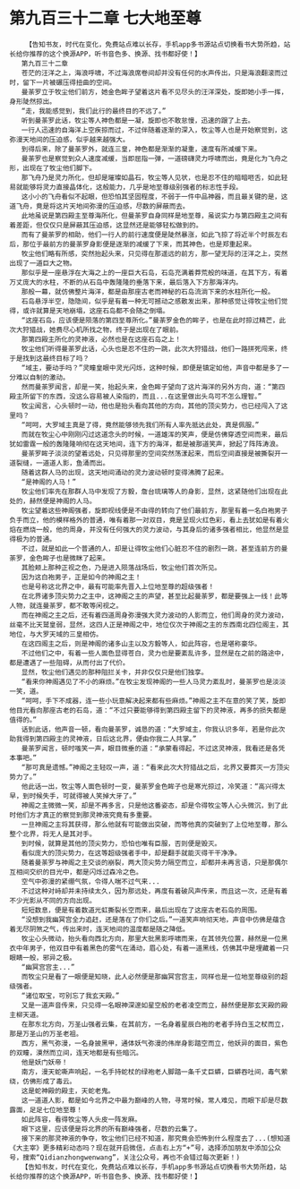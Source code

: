 # 第九百三十二章 七大地至尊
        【告知书友，时代在变化，免费站点难以长存，手机app多书源站点切换看书大势所趋，站长给你推荐的这个换源APP，听书音色多、换源、找书都好使！】
       第九百三十二章
       苍茫的汪洋之上，海浪呼啸，不过海浪席卷间却并没有任何的水声传出，只是海浪翻滚而过时，留下一片被碾压得扭曲的空间。
       曼荼罗立于牧尘他们前方，她金色眸子望着这片看不见尽头的汪洋深处，旋即她小手一挥，身形陡然掠出。
       “走，我能感觉到，我们此行的最终目的不远了。”
       听到曼荼罗此话，牧尘等人神色都是一凝，旋即也不敢怠慢，迅速的跟了上去。
       一行人迅速的自海洋上空疾掠而过，不过伴随着逐渐的深入，牧尘等人也是开始察觉到，这弥漫天地间的压迫感，似乎越来越强大。
       到得后来，除了曼荼罗外，就连三皇，神色都是渐渐的凝重，速度有所减缓下来。
       曼荼罗也是察觉到众人速度减缓，当即屈指一弹，一道磅礴灵力呼啸而出，竟是化为飞舟之形，出现在了牧尘他们脚下。
       那飞舟乃是灵力所化，但却是璀璨如晶石，牧尘等人见状，也是忍不住的暗暗咂舌，如此轻易就能够将灵力直接晶体化，这般能力，几乎是地至尊级别强者的标志性手段。
       这小小的飞舟看似不起眼，但恐怕其坚固程度，不弱于一件中品神器，而且最关键的是，这道飞舟，竟是将这片天地间弥漫的压迫感，尽数的屏蔽而去。
       此地虽说是第四殿主至尊海所化，但曼荼罗自身同样是地至尊，虽说实力与第四殿主之间有着差距，但仅仅只是屏蔽其压迫感，这显然还是能够轻松做到的。
       而有了曼荼罗的相助，他们一行人的前行速度便是陡然暴涨，如此飞掠了将近半个时辰左右后，那位于最前方的曼荼罗身影便是逐渐的减缓了下来，而其神色，也是郑重起来。
       牧尘他们略有所感，突然抬起头来，只见得在那遥远的前方，那一望无际的汪洋之上，突然出现了一道巨大之物。
       那似乎是一座悬浮在大海之上的一座巨大石岛，石岛充满着莽荒般的味道，在其下方，有着万丈庞大的水柱，不断的从石岛中轰隆隆的垂落下来，最后落入下方那海洋内。
       那般一幕，就仿佛整片海洋，都是由那座古老而神秘的石岛流淌下来的水柱所化一般。
       石岛悬浮半空，隐隐间，似乎是有着一种无可撼动之感散发出来，那种感觉让得牧尘他们觉得，或许就算是天地崩塌，这座石岛都不会随之倒塌。
       “这座石岛，应该便是陨落的第四至尊所化。”曼荼罗金色的眸子，也是在此时掠过精芒，此次大狩猎战，她费尽心机所找之物，终于是出现在了眼前。
       那第四殿主所化的灵神液，必然也是在这座石岛之上！
       牧尘他们听得曼荼罗此话，心头也是忍不住的一跳，此次大狩猎战，他们一路拼死闯来，终于是找到这最终目标了吗？
       “域主，要动手吗？”灵瞳皇眼中灵光闪烁，这种时候，即便是镇定如他，声音中都是多了一分难以自制的激动。
       然而曼荼罗闻言，却是一笑，抬起头来，金色眸子望向了这片海洋的另外方向，道：“第四殿主所留下的东西，没这么容易被人染指的，而且...在这里做出头鸟可不怎么理智。”
       牧尘闻言，心头顿时一动，他也是抬头看向其他的方向，其他的顶尖势力，也已经闯入了这里吗？
       “呵呵，大罗域主真是了得，竟然能够领先我们所有人率先抵达此处，真是佩服。”
       而就在牧尘心中刚刚闪过这道念头的时候，一道雄浑的笑声，便是仿佛穿透空间而来，最后犹如雷霆一般的轰隆隆响彻在这天地间，连下方的海洋，都是被那道笑声，掀起了阵阵涛浪。
       曼荼罗眸子淡淡的望着远处，只见得那里的空间突然荡漾起来，而后空间直接是被撕裂开一道裂缝，一道道人影，鱼涌而出。
       随着这群人马的出现，这天地间涌动的灵力波动顿时变得沸腾了起来。
       “是神阁的人马！”
       牧尘他们率先在那群人马中发现了方毅，詹台琉璃等人的身影，显然，这紧随他们出现在此处的，赫然便是神阁的人马。
       牧尘望着这些神阁强者，旋即视线便是不由得的转向了他们最前方，那里有着一名白袍男子负手而立，他的模样格外的普通，唯有着那一对双目，竟是呈现火红色彩，看上去犹如是有着火焰在燃烧一般，他的周身，并没有任何强大的灵力波动，与其身后的诸多强者相比，他显然是显得极为的普通。
       不过，就是如此一个普通的人，却是让得牧尘他们心脏忍不住的剧烈一跳，甚至连前方的曼荼罗，金色眸子也是微眯了起来。
       其脸颊上那种正视之色，乃是进入陨落战场后，牧尘他们首次所见。
       因为这白袍男子，正是如今的神阁之主！
       也是号称这北界之中，最有可能率先晋入上位地至尊的超级强者！
       在北界诸多顶尖势力之主中，这神阁之主的声望，甚至比起曼荼罗，都是要强上一线！此等人物，就连曼荼罗，都不敢等闲视之。
       而在神阁之主之后，还有着四道周身弥漫强大灵力波动的人影而立，他们周身的灵力波动，丝毫不比天鹫皇弱，显然，这四人正是神阁之中，地位仅次于神阁之主的东西南北四位阁主，其地位，与大罗天域的三皇相仿。
       在这四阁主之后，则是神阁的诸多山主以及方毅等人，如此阵容，也是堪称豪华。
       不过他们之中，有着一些人面色显得苍白，灵力也是要紊乱许多，显然是在之前的路途中，都是遭遇了一些阻碍，从而付出了代价。
       显然，牧尘他们遇见的那种阻拦关卡，并非仅仅只是他们独享。
       “看来你神阁遇见了不小的麻烦。”在牧尘发现神阁的一些人马灵力紊乱时，曼荼罗也是淡淡一笑，道。
       “呵呵，手下不成器，连一些小玩意解决起来都有些麻烦。”神阁之主不在意的笑了笑，旋即他目光看向那座古老的石岛，道：“不过只要能够得到第四殿主留下的灵神液，再多的损失都是值得的。”
       话到此话，他声音一顿，看向曼荼罗，诚恳的道：“大罗域主，你我认识多年，若是你此次助我得到第四殿主的灵神液，日后这北界，便由你我二人共掌。”
       曼荼罗闻言，顿时嗤笑一声，眼目微垂的道：“承蒙看得起，不过这灵神液，我看还是各凭本事吧。”
       “那可真是遗憾。”神阁之主轻叹一声，道：“看来此次大狩猎战之后，北界又要葬灭一方顶尖势力了。”
       他此话一出，牧尘等人面色顿时一变，曼荼罗金色眸子也是寒光掠过，冷笑道：“高兴得太早，到时候失手，可就得被人笑掉大牙了。”
       神阁之主微微一笑，却是不再多言，只是他这番姿态，却是令得牧尘等人心头微沉，到了此时他们方才真正的察觉到那灵神液究竟有多重要。
       一旦神阁之主将其获得，那么他就有可能做出突破，而等他真的突破到了上位地至尊，那么整个北界，将无人是其对手。
       到时候，就算是其他的顶尖势力，恐怕也唯有臣服，否则便是毁灭。
       看似庞大的顶尖势力，在这等超级强者手中，却是翻手就能灭得干干净净。
       随着曼荼罗与神阁之主交谈的崩裂，两大顶尖势力隔空而立，却都并未再言语，只是那偶尔互相间交织的目光中，都是闪烁过森冷之色。
       空气中弥漫的紧绷气氛，令得人喘不过气来...
       不过这种对峙却并未持续太久，因为那远处，再度有着破风声传来，而且这一次，还是有着不少光影从不同的方向出现。
       短短数息，便是有着数道光虹撕裂长空而来，最后出现在了这座古老石岛的周围。
       “没想到我幽冥宫全力追赶，还是落在了你们之后。”一道笑声响彻天地，声音中仿佛是蕴含着无尽阴煞之气，传出来时，连天地间的温度都是随之降低。
       牧尘心头微动，抬头看向西北方向，那里大批黑影呼啸而来，在其领先位置，赫然是一位黑衣中年男子，他双目中有着黑色的雾气在涌动，眉心处，有着一道黑线，仿佛其中是埋藏着一只眼睛一般，邪异之极。
       “幽冥宫宫主...”
       而牧尘只是看了一眼便是知晓，此人必然便是那幽冥宫宫主，同样也是一位地至尊级别的超级强者。
       “诸位取宝，可别忘了我玄天殿。”
       又是一道声音传来，只见得一名眼神深邃如星空般的老者凌空而立，赫然便是那玄天殿的殿主柳天道。
       在那东北方向，万圣山强者云集，在其前方，一名身着星辰白袍的老者手持白玉之杖而立，那是万圣山的万圣老祖。
       西方，黑气弥漫，一名身披黑甲，通体妖气弥漫的伟岸身影踏空而立，他妖异的面目，紫色的双瞳，漠然而立间，连天地都是有些暗沉。
       他是妖门妖帝！
       南方，漫天蛇嘶声响起，一名手持蛇杖的绿袍老人脚踏一条千丈巨蟒，巨蟒吞吐间，毒气萦绕，仿佛形成了毒云。
       这是蛇神殿的殿主，天蛇老鬼。
       这一道道人影，都是如今北界之中最为巅峰的人物，寻常时候，常人难见，而眼下却是尽数露面，足足七位地至尊！
       如此阵容，看得牧尘等人头皮一阵发麻。
       眼下这里，应该便是将北界的所有巅峰强者，尽数的云集了。
       接下来的那灵神液的争夺，牧尘他们已经不知道，那究竟会恐怖到什么程度去了...(想知道《大主宰》更多精彩动态吗？现在就开启微信，点击右上方“+”号，选择添加朋友中添加公众号，搜索“Qidianzhongwenwang”，关注公众号，再也不会错过每次更新！)
       【告知书友，时代在变化，免费站点难以长存，手机app多书源站点切换看书大势所趋，站长给你推荐的这个换源APP，听书音色多、换源、找书都好使！】